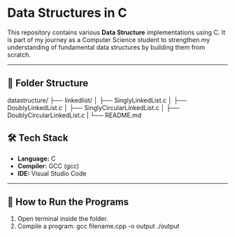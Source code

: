 #  Data Structures in C

This repository contains various **Data Structure** implementations using C. It is part of my journey as a Computer Science student to strengthen my understanding of fundamental data structures by building them from scratch.

---

## 📁 Folder Structure

datastructure/
├── linkedlist/
│   ├── SinglyLinkedList.c
│   ├── DoublyLinkedList.c
│   ├── SinglyCircularLinkedList.c
│   ├── DoublyCircularLinkedList.c
|   └── README.md



## 🛠️ Tech Stack

- **Language:** C
- **Compiler:** GCC (gcc)
- **IDE:** Visual Studio Code

---

## 🚀 How to Run the Programs

1. Open terminal inside the folder.
2. Compile a program:
   gcc filename.cpp -o output
   ./output


